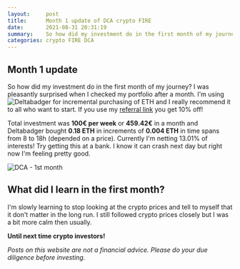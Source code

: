 ```yaml
---
layout:     post
title:      Month 1 update of DCA crypto FIRE
date:       2021-08-31 20:31:19
summary:    So how did my investment do in the first month of my journey? I was pleasantly surprised when I checked my portfolio after a month.
categories: crypto FIRE DCA
---
```


## Month 1 update

So how did my investment do in the first month of my journey? I was pleasantly surprised when I checked my portfolio after a month. I'm using ![Deltabadger](https://deltabadger.com/ref/DCAQUEST) for incremental purchasing of ETH and I really recommend it to all who want to start. If you use my [referral link](https://deltabadger.com/ref/DCAQUEST) you get 10% off!

Total investment was **100€ per week** or **459.42€** in a month and Deltabadger bought **0.18 ETH** in increments of **0.004 ETH** in time spans from 8 to 18h (depended on a price). Currently I'm netting 13.01% of interests! Try getting this at a bank. I know it can crash next day but right now I'm feeling pretty good.

![DCA - 1st month](https://dca.quest/images/DCA_crypto_FIRE_update_month_1.png "DCA - 1st month")

## What did I learn in the first month?

I'm slowly learning to stop looking at the crypto prices and tell to myself that it don't matter in the long run. I still followed crypto prices closely but I was a bit more calm then usually. 

**Until next time crypto investors!**

_Posts on this website are not a financial advice. Please do your due diligence before investing._
